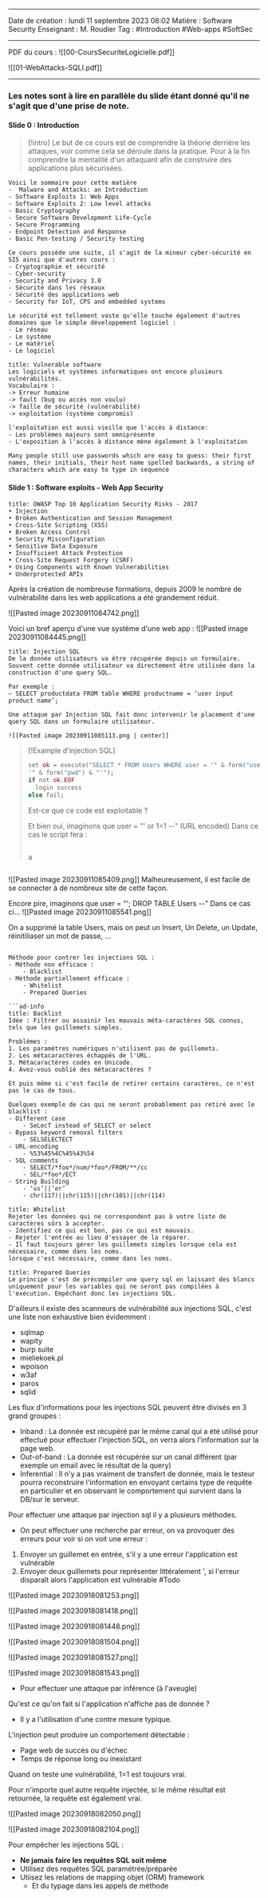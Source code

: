  ---

 Date de création : lundi 11 septembre 2023 08:02
 Matière : Software Security
 Enseignant : M. Roudier
 Tag : #Introduction #Web-apps #SoftSec

---
PDF du cours :
![[00-CoursSecuriteLogicielle.pdf]]

![[01-WebAttacks-SQLI.pdf]]

---

### Les notes sont à lire en parallèle du slide étant donné qu'il ne s'agit que d'une prise de note.

#### Slide 0 : Introduction

> [!intro]
> Le but de ce cours est de comprendre la théorie derrière les attaques, voir comme cela se déroule dans la pratique. Pour à la fin comprendre la mentalité d'un attaquant afin de construire des applications plus sécurisées.
> 

```ad-summary
Voici le sommaire pour cette matière
-  Malware and Attacks: an Introduction
- Software Exploits 1: Web Apps  
- Software Exploits 2: Low level attacks 
- Basic Cryptography 
- Secure Software Development Life-Cycle 
- Secure Programming 
- Endpoint Detection and Response 
- Basic Pen-testing / Security testing
```

```ad-info
Ce cours possède une suite, il s'agit de la mineur cyber-sécurité en SI5 ainsi que d'autres cours :
- Cryptographie et sécurité
- Cyber-security
- Security and Privacy 3.0
- Sécurité dans les réseaux 
- Sécurité des applications web 
- Security for IoT, CPS and embedded systems

Le sécurité est tellement vaste qu'elle touche également d'autres domaines que le simple développement logiciel :
- Le réseau
- Le système
- Le matériel
- Le logiciel
```

```ad-hint
title: Vulnerable software
Les logiciels et systèmes informatiques ont encore plusieurs vulnérabilités.
Vocabulaire :
-> Erreur humaine 
-> fault (bug ou accès non voulu) 
-> faille de sécurité (vulnérabilité) 
-> exploitation (système compromis)

l'exploitation est aussi vieille que l'accès à distance:
- Les problèmes majeurs sont omniprésente
- L'exposition à l'accès à distance mène également à l'exploitation
```

```ad-cite
Many people still use passwords which are easy to guess: their first names, their initials, their host name spelled backwards, a string of characters which are easy to type in sequence
```


#### Slide 1 : Software exploits - Web App Security

```ad-info
title: OWASP Top 10 Application Security Risks - 2017
• Injection
• Broken Authentication and Session Management
• Cross-Site Scripting (XSS)
• Broken Access Control
• Security Misconfiguration
• Sensitive Data Exposure
• Insufficient Attack Protection
• Cross-Site Request Forgery (CSRF)
• Using Components with Known Vulnerabilities
• Underprotected APIs
```

Après la création de nombreuse formations, depuis 2009 le nombre de vulnérabilité dans les web applications a été grandement réduit.

![[Pasted image 20230911084742.png]]

Voici un bref aperçu d'une vue système d'une web app :
![[Pasted image 20230911084445.png]]

```ad-bug
title: Injection SQL
De la donnée utilisateurs va être récupérée depuis un formulaire.
Souvent cette donnée utilisateur va directement être utilisée dans la construction d'une query SQL.

Par exemple : 
– SELECT productdata FROM table WHERE productname = ‘user input product name’;

Une attaque par Injection SQL fait donc intervenir le placement d'une query SQL dans un formulaire utilisateur.

![[Pasted image 20230911085113.png | center]]
```


> [!Example d'injection SQL]
> ```php
> set ok = execute("SELECT * FROM Users WHERE user = '" & form("user") & "' AND pwd =
> '" & form("pwd") & "'");
> if not ok.EOF
> 	login success
> else fail;
> ```
> Est-ce que ce code est exploitable ?
> 
> Et bien oui, imaginons que user = "' or 1=1 --" (URL encoded)
> Dans ce cas le script fera :
> ```php
> ```
> a
```
```


![[Pasted image 20230911085409.png]]
Malheureusement, il est facile de se connecter à de nombreux site de cette façon.

Encore pire, imaginons que user = "'; DROP TABLE Users --"
Dans ce cas ci...
![[Pasted image 20230911085541.png]]

On a supprimé la table Users, mais on peut un Insert, Un Delete, un Update, réinitiliaser un mot de passe, ...




```

Méthode pour contrer les injections SQL :
- Méthode non efficace :
	- Blacklist
- Méthode partiellement efficace :
	- Whitelist
	- Prepared Queries

```ad-info
title: Backlist
Idée : Filtrer ou assainir les mauvais méta-caractères SQL connus, tels que les guillemets simples.

Problèmes :
1. Les paramètres numériques n'utilisent pas de guillemets.
2. Les métacaractères échappés de l'URL.
3. Métacaractères codés en Unicode.
4. Avez-vous oublié des métacaractères ?

Et puis même si c'est facile de retirer certains caractères, ce n'est pas le cas de tous.

Quelques exemple de cas qui ne seront probablement pas retiré avec le blacklist :
- Different case
	- SeLecT instead of SELECT or select
- Bypass keyword removal filters
	- SELSELECTECT
- URL-encoding
	- %53%45%4C%45%43%54
- SQL comments
	- SELECT/*foo*/num/*foo*/FROM/**/cc
	- SEL/*foo*/ECT
- String Building
	- ‘us’||’er’
	- chr(117)||chr(115)||chr(101)||chr(114)
```

```ad-info
title: Whitelist
Rejeter les données qui ne correspondent pas à votre liste de caractères sûrs à accepter.
- Identifiez ce qui est bon, pas ce qui est mauvais.
- Rejeter l'entrée au lieu d'essayer de la réparer.
- Il faut toujours gérer les guillemets simples lorsque cela est nécessaire, comme dans les noms.
lorsque c'est nécessaire, comme dans les noms.

```

```ad-todo
title: Prepared Queries
Le principe c'est de précompiler une query sql en laissant des blancs uniquement pour les variables qui ne seront pas compilées à l'exécution. Empêchant donc les injections SQL.
```


D'ailleurs il existe des scanneurs de vulnérabilité aux injections SQL, c'est une liste non exhaustive bien évidemment :
- sqlmap 
- wapity
- burp suite
- mieliekoek.pl
- wpoison
- w3af
- paros
- sqlid

Les flux d'informations pour les injections SQL peuvent être divisés en 3 grand groupes :
- Inband : La donnée est récupéré par le même canal qui a été utilisé pour effectué pour effectuer l'injection SQL, on verra alors l'information sur la page web.
- Out-of-band : La donnée est récupérée sur un canal différent (par exemple un email avec le résultat de la query)
- Inferential : Il n'y a pas vraiment de transfert de donnée, mais le testeur pourra reconstruire l'information en envoyant certains type de requête en particulier et en observant le comportement qui survient dans la DB/sur le serveur.

Pour effectuer une attaque par injection sql il y a plusieurs méthodes.

- On peut effectuer une recherche par erreur, on va provoquer des erreurs pour voir si on voit une erreur :

1. Envoyer un guillemet en entrée, s'il y a une erreur l'application est vulnérable
2. Envoyer deux guillemets pour représenter littéralement ', si l'erreur disparaît alors l'application est vulnérable
#Todo 

![[Pasted image 20230918081253.png]]

![[Pasted image 20230918081418.png]]

![[Pasted image 20230918081448.png]]

![[Pasted image 20230918081504.png]]

![[Pasted image 20230918081527.png]]

![[Pasted image 20230918081543.png]]

- Pour effectuer une attaque par inférence (à l'aveugle)

Qu'est ce qu'on fait si l'application n'affiche pas de donnée ?
- Il y a l'utilisation d'une contre mesure typique.

L'injection peut produire un comportement détectable :
- Page web de succès ou d'échec
- Temps de réponse long ou inexistant

Quand on teste une vulnérabilité, 1=1 est toujours vrai.

Pour n'importe quel autre requête injectée, si le même résultat est retournée, la requête est également vrai.

![[Pasted image 20230918082050.png]]

![[Pasted image 20230918082104.png]]

Pour empêcher les injections SQL :
- **Ne jamais faire les requêtes SQL soit même**
- Utilisez des requêtes SQL paramétrée/préparée 
- Utiisez les relations de mapping objet (ORM) framework
	- Et du typage dans les appels de méthode